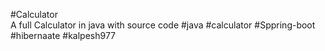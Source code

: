 #Calculator <br/>
A full Calculator in java with source code
#java #calculator #Sppring-boot #hibernaate 
#kalpesh977

